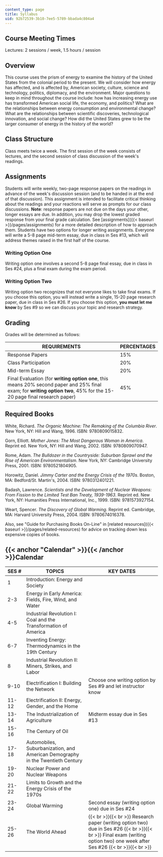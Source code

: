 ```yaml
---
content_type: page
title: Syllabus
uid: 92b72539-3b10-7ee5-5789-bbada4c804a4
---
```


Course Meeting Times
--------------------

Lectures: 2 sessions / week, 1.5 hours / session

Overview
--------

This course uses the prism of energy to examine the history of the United States from the colonial period to the present. We will consider how energy has affected, and is affected by, American society, culture, science and technology, politics, diplomacy, and the environment. Major questions to keep in mind throughout the course include: how has increasing energy use has transformed American social life, the economy, and politics? What are the relationships between energy consumption and environmental change? What are the relationships between scientific discoveries, technological innovation, and social change? How did the United States grew to be the larger consumer of energy in the history of the world?

Class Structure
---------------

Class meets twice a week. The first session of the week consists of lectures, and the second session of class discussion of the week's readings.

Assignments
-----------

Students will write weekly, two-page response papers on the readings in advance of the week's discussion session (and to be handed in at the end of that discussion). This assignment is intended to facilitate critical thinking about the readings and your reactions will serve as prompts for our class discussions. **Note**: response papers are not due on the days your other, longer essays are due. In addition, you may drop the lowest graded response from your final grade calculation. See [assignments]({{< baseurl >}}/pages/assignments) for a more detailed description of how to approach them. Students have two options for longer writing assignments. Everyone will write a 5-8 page mid-term essay, due in class in Ses #13, which will address themes raised in the first half of the course.

### Writing Option One

Writing option one involves a second 5-8 page final essay, due in class in Ses #24, plus a final exam during the exam period.

### Writing Option Two

Writing option two recognizes that not everyone likes to take final exams. If you choose this option, you will instead write a single, 15-20 page research paper, due in class in Ses #26. If you choose this option, **you must let me know** by Ses #9 so we can discuss your topic and research strategy.

Grading
-------

Grades will be determined as follows:

| REQUIREMENTS | PERCENTAGES |
| --- | --- |
| Response Papers | 15% |
| Class Participation | 20% |
| Mid-term Essay | 20% |
| Final Evaluation (for **writing option one**, this means 20% second paper and 25% final exam; for **writing option two**, 45% for the 15-20 page final research paper) | 45% 

Required Books
--------------

White, Richard. _The Organic Machine: The Remaking of the Columbia River_. New York, NY: Hill and Wang, 1996. ISBN: 9780809015832.

Gorn, Elliott. _Mother Jones: The Most Dangerous Woman in America_. Reprint ed. New York, NY: Hill and Wang, 2002. ISBN: 9780809070947.

Rome, Adam. _The Bulldozer in the Countryside: Suburban Sprawl and the Rise of American Environmentalism_. New York, NY: Cambridge University Press, 2001. ISBN: 9780521804905.

Horowitz, Daniel. _Jimmy Carter and the Energy Crisis of the 1970s_. Boston, MA: Bedford/St. Martin's, 2004. ISBN: 9780312401221.

Badash, Lawrence. _Scientists and the Development of Nuclear Weapons: From Fission to the Limited Test Ban Treaty, 1939-1963_. Reprint ed. New York, NY: Humanities Press International, Inc., 1999. ISBN: 9781573927154.

Weart, Spencer. _The Discovery of Global Warming_. Reprint ed. Cambridge, MA: Harvard University Press, 2004. ISBN: 9780674016378.

Also, see "Guide for Purchasing Books On-Line" in [related resources]({{< baseurl >}}/pages/related-resources) for advice on tracking down less expensive copies of books.

{{< anchor "Calendar" >}}{{< /anchor >}}Calendar
------------------------------------------------

| SES # | TOPICS | KEY DATES |
| --- | --- | --- |
| 1 | Introduction: Energy and Society | &nbsp; |
| 2-3 | Energy in Early America: Fields, Fire, Wind, and Water | &nbsp; |
| 4-5 | Industrial Revolution I: Coal and the Transformation of America | &nbsp; |
| 6-7 | Inventing Energy: Thermodynamics in the 19th Century | &nbsp; |
| 8 | Industrial Revolution II: Miners, Strikes, and Labor | &nbsp; |
| 9-10 | Electrification I: Building the Network | Choose one writing option by Ses #9 and let instructor know |
| 11-12 | Electrification II: Energy, Gender, and the Home | &nbsp; |
| 13-14 | The Industrialization of Agriculture | Midterm essay due in Ses #13 |
| 15-16 | The Century of Oil | &nbsp; |
| 17-18 | Automobiles, Suburbanization, and American Demography in the Twentieth Century | &nbsp; |
| 19-20 | Nuclear Power and Nuclear Weapons | &nbsp; |
| 21-22 | Limits to Growth and the Energy Crisis of the 1970s | &nbsp; |
| 23-24 | Global Warming | Second essay (writing option one) due in Ses #24 |
| 25-26 | The World Ahead |  {{< br >}}{{< br >}} Research paper (writing option two) due in Ses #26 {{< br >}}{{< br >}} Final exam (writing option two) one week after Ses #26 {{< br >}}{{< br >}}